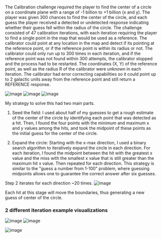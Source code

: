 The Calibration challenge required the player to find the center of a circle on a coordinate plane with a range of -1 billion to +1 billion (x and y). The player was given 300 chances to find the center of the circle, and each guess the player received a detected or undetected response indicating whether their guess fell within the radius of the circle. The challenge consisted of 47 calibration iterations, with each iteration requiring the player to find a single point in the map that would be used as a reference. The calibrator could point at any location in the map and detect if its pointing at the reference point, or if the reference point is within its radius or not. The calibrator could only run up to 300 times in each iteration, and if the reference point was not found within 300 attempts, the calibrator stopped and the process had to be restarted. The coordinates (X, Y) of the reference point, as well as the radius R of the calibrator were unknown in each iteration. The calibrator had error correcting capabilities so it could point up to 2 galactic units away from the reference point and still return a REFERENCE response.

![image](https://user-images.githubusercontent.com/50979196/227996889-e093cafb-8517-4e05-964d-0efd4d14178d.png)
![image](https://user-images.githubusercontent.com/50979196/227996985-e05ffcb0-7eee-48a5-b925-ccaf067d3cd5.png)
![image](https://user-images.githubusercontent.com/50979196/227997066-2cb6e131-6ff1-4e7b-af43-9d05e2c4b7ad.png)


My strategy to solve this had two main parts.
1)    Seed the field: I used about half of my guesses to get a rough estimate of the center of the circle by identifying each point that was detected as a hit. Then, I found the four points with the minimum and maximum x and y values among the hits, and took the midpoint of these points as the initial guess for the center of the circle.

2)    Expand the circle: Starting with the x-max direction, I used a binary search algorithm to iteratively expand the circle in each direction. For each iteration, I found the midpoint between the hit with the greatest x value and the miss with the smallest x value that is still greater than the maximum hit x value. Then repeated for each direction. This strategy is similar to the "guess a number from 1-100" problem, where guessing midpoints allows one to guarantee the correct answer after six guesses.

Step 2 iterates for each direction ~20 times.
![image](https://user-images.githubusercontent.com/50979196/227999631-12d8e6f9-9658-4bd5-bccc-4407d2578439.png)

Each hit at this stage will move the boundaries, thus generating a new guess of center of the circle.
### 2 different iteration example visualizations
![image](https://user-images.githubusercontent.com/50979196/227999137-45f9fe4b-7341-45d4-b478-0c3ea8c718fd.png)
![image](https://user-images.githubusercontent.com/50979196/227999304-612942a5-7ce3-401c-9c67-6a289a3590e3.png)

![image](https://user-images.githubusercontent.com/50979196/228016619-d059527d-32a4-4929-a230-4cdf6cd29563.png)


